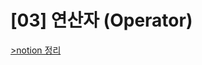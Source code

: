 # [03] 연산자 (Operator)
[>notion 정리](https://www.notion.so/95seulgi/03-Operator-33152750f99845fbb6109defecbf0dc0)